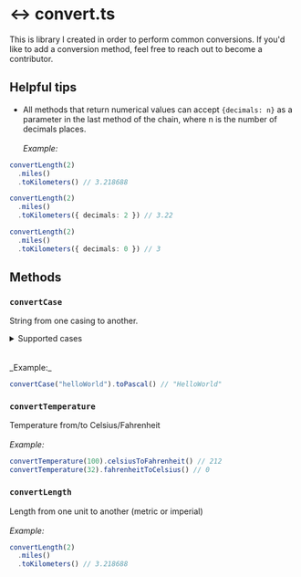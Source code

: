 # :left_right_arrow: convert.ts

This is library I created in order to perform common conversions. If you'd like to add a conversion method, feel free to reach out to become a contributor.

## Helpful tips

- All methods that return numerical values can accept `{decimals: n}` as a parameter in the last method of the chain, where n is the number of decimals places.<br><br>
  _Example:_

```typescript
convertLength(2)
  .miles()
  .toKilometers() // 3.218688

convertLength(2)
  .miles()
  .toKilometers({ decimals: 2 }) // 3.22

convertLength(2)
  .miles()
  .toKilometers({ decimals: 0 }) // 3
```

## Methods

### `convertCase`

String from one casing to another.

<details>
<summary>Supported cases</summary>
<ul>
<li>camel</li>
<li>const</li>
<li>kabob</li>
<li>pascal</li>
<li>snake</li>
<li>string</li>
</ul>
</details>
<br><br>
_Example:_

```typescript
convertCase("helloWorld").toPascal() // "HelloWorld"
```

### `convertTemperature`

Temperature from/to Celsius/Fahrenheit<br><br>
_Example:_

```typescript
convertTemperature(100).celsiusToFahrenheit() // 212
convertTemperature(32).fahrenheitToCelsius() // 0
```

### `convertLength`

Length from one unit to another (metric or imperial)<br><br>
_Example:_

```typescript
convertLength(2)
  .miles()
  .toKilometers() // 3.218688
```
